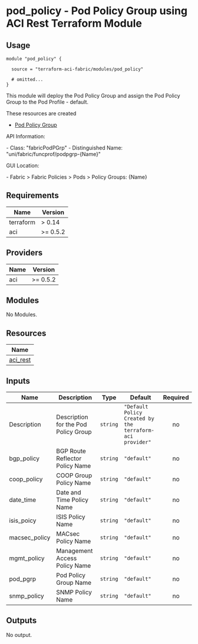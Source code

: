 # pod_policy - Pod Policy Group using ACI Rest Terraform Module

## Usage

```hcl
module "pod_policy" {

  source = "terraform-aci-fabric/modules/pod_policy"

  # omitted...
}
```

This module will deploy the Pod Policy Group and assign the Pod Policy Group to the Pod Profile - default.

These resources are created

* [Pod Policy Group](https://registry.terraform.io/providers/CiscoDevNet/aci/latest/docs/resources/rest)

API Information:

*-* Class: "fabricPodPGrp"
*-* Distinguished Name: "uni/fabric/funcprof/podpgrp-{Name}"

GUI Location:

*-* Fabric > Fabric Policies > Pods > Policy Groups: {Name}

<!-- BEGINNING OF PRE-COMMIT-TERRAFORM DOCS HOOK -->
## Requirements

| Name | Version |
|------|---------|
| terraform | > 0.14 |
| aci | >= 0.5.2 |

## Providers

| Name | Version |
|------|---------|
| aci | >= 0.5.2 |

## Modules

No Modules.

## Resources

| Name |
|------|
| [aci_rest](https://registry.terraform.io/providers/ciscodevnet/aci/0.5.2/docs/resources/rest) |

## Inputs

| Name | Description | Type | Default | Required |
|------|-------------|------|---------|:--------:|
| Description | Description for the Pod Policy Group | `string` | `"Default Policy Created by the terraform-aci provider"` | no |
| bgp\_policy | BGP Route Reflector Policy Name | `string` | `"default"` | no |
| coop\_policy | COOP Group Policy Name | `string` | `"default"` | no |
| date\_time | Date and Time Policy Name | `string` | `"default"` | no |
| isis\_poicy | ISIS Policy Name | `string` | `"default"` | no |
| macsec\_policy | MACsec Policy Name | `string` | `"default"` | no |
| mgmt\_policy | Management Access Policy Name | `string` | `"default"` | no |
| pod\_pgrp | Pod Policy Group Name | `string` | `"default"` | no |
| snmp\_policy | SNMP Policy Name | `string` | `"default"` | no |

## Outputs

No output.
<!-- END OF PRE-COMMIT-TERRAFORM DOCS HOOK -->